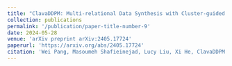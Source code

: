 ```yaml
---
title: "ClavaDDPM: Multi-relational Data Synthesis with Cluster-guided Diffusion Models"
collection: publications
permalink: '/publication/paper-title-number-9'
date: 2024-05-28
venue: 'arXiv preprint arXiv:2405.17724'
paperurl: 'https://arxiv.org/abs/2405.17724'
citation: 'Wei Pang, Masoumeh Shafieinejad, Lucy Liu, Xi He, ClavaDDPM: Multi-relational Data Synthesis with Cluster-guided Diffusion Models'
---
```

